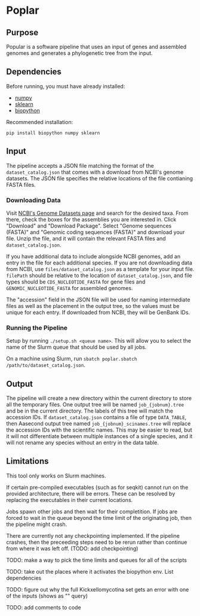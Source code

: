 # Poplar

## Purpose

Popular is a software pipeline that uses an input of genes and assembled genomes and generates a phylogenetic tree from the input.

## Dependencies

Before running, you must have already installed:

- [numpy](https://numpy.org/)
- [sklearn](https://scikit-learn.org/stable/index.html)
- [biopython](https://biopython.org/docs/1.75/api/Bio.html)

Recommended installation:

`pip install biopython numpy sklearn`

## Input

The pipeline accepts a JSON file matching the format of the `dataset_catalog.json` that comes with a download from NCBI's genome datasets. The JSON file specifies the relative locations of the file contianing FASTA files.

### Downloading Data

Visit [NCBI's Genome Datasets page](https://www.ncbi.nlm.nih.gov/datasets/genome) and search for the desired taxa. From there, check the boxes for the assemblies you are interested in. Click "Download" and "Download Package". Select "Genome sequences (FASTA)" and "Genomic coding sequences (FASTA)" and download your file. Unzip the file, and it will contain the relevant FASTA files and `dataset_catalog.json`.

If you have additional data to include alongside NCBI genomes, add an entry in the file for each additional species. If you are not downloading data from NCBI, use `files/dataset_catalog.json` as a template for your input file. `filePath` should be relative to the location of `dataset_catalog.json`, and file types should be `CDS_NUCLEOTIDE_FASTA` for gene files and `GENOMIC_NUCLEOTIDE_FASTA` for assembled genomes.

The "accession" field in the JSON file will be used for naming intermediate files as well as the placement in the output tree, so the values must be unique for each entry. If downloaded from NCBI, they will be GenBank IDs.

### Running the Pipeline

Setup by running `./setup.sh <queue name>`. This will allow you to select the name of the Slurm queue that should be used by all jobs.

On a machine using Slurm, run `sbatch poplar.sbatch /path/to/dataset_catalog.json`.

## Output

The pipeline will create a new directory within the current directory to store all the temporary files. One output tree will be named `job_{jobnum}.tree` and be in the current directory. The labels of this tree will match the accession IDs. If `dataset_catalog.json` contains a file of type `DATA_TABLE`, then Aasecond output tree named `job_{jobnum}_scinames.tree` will replace the accession IDs with the scientific names. This may be easier to read, but it will not differentiate between multiple instances of a single species, and it will not rename any species without an entry in the data table.

## Limitations

This tool only works on Slurm machines.

If certain pre-compiled executables (such as for seqkit) cannot run on the provided architecture, there will be errors. These can be resolved by replacing the executables in their current locations.

Jobs spawn other jobs and then wait for their completition. If jobs are forced to wait in the queue beyond the time limit of the originating job, then the pipeline might crash.

There are currently not any checkpointing implemented. If the pipeline crashes, then the preceeding steps need to be rerun rather than continue from where it was left off. (TODO: add checkpointing)

TODO: make a way to pick the time limits and queues for all of the scripts

TODO: take out the places where it activates the biopython env. List dependencies

TODO: figure out why the full Kickxellomycotina set gets an error with one of the inputs (shows as "" query)

TODO: add comments to code
